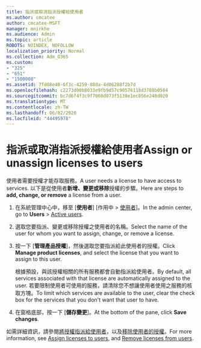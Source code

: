 ```yaml
---
title: 指派或取消指派授權給使用者
ms.author: cmcatee
author: cmcatee-MSFT
manager: mnirkhe
ms.audience: Admin
ms.topic: article
ROBOTS: NOINDEX, NOFOLLOW
localization_priority: Normal
ms.collection: Adm_O365
ms.custom:
- "325"
- "651"
- "1500008"
ms.assetid: 7fd08e48-6f3c-4259-88da-4d06288f2b7d
ms.openlocfilehash: c2273d00b8033e9fb9d57c90576118d3788b0504
ms.sourcegitcommit: bc7d6f4f3c9f7060d073f5130e1ec856e248d020
ms.translationtype: MT
ms.contentlocale: zh-TW
ms.lasthandoff: 06/02/2020
ms.locfileid: "44495978"
---
```

# <a name="assign-or-unassign-licenses-to-users"></a><span data-ttu-id="e76f5-102">指派或取消指派授權給使用者</span><span class="sxs-lookup"><span data-stu-id="e76f5-102">Assign or unassign licenses to users</span></span>

<span data-ttu-id="e76f5-103">使用者需要授權才能存取服務。</span><span class="sxs-lookup"><span data-stu-id="e76f5-103">A user needs a license to have access to services.</span></span> <span data-ttu-id="e76f5-104">以下是從使用者**新增、變更或移除**授權的步驟。</span><span class="sxs-lookup"><span data-stu-id="e76f5-104">Here are steps to **add, change, or remove** a license from a user.</span></span>
  
1. <span data-ttu-id="e76f5-105">在系統管理中心中，移至 [**使用者**] [作用中 \> [使用者](https://go.microsoft.com/fwlink/p/?linkid=834822)]。</span><span class="sxs-lookup"><span data-stu-id="e76f5-105">In the admin center, go to **Users** \> [Active users](https://go.microsoft.com/fwlink/p/?linkid=834822).</span></span>

2. <span data-ttu-id="e76f5-106">選取您要指派、變更或移除授權之使用者的名稱。</span><span class="sxs-lookup"><span data-stu-id="e76f5-106">Select the name of the user for whom you want to assign, change, or remove a license.</span></span>

3. <span data-ttu-id="e76f5-107">按一下 [**管理產品授權**]，然後選取您要指派給此使用者的授權。</span><span class="sxs-lookup"><span data-stu-id="e76f5-107">Click **Manage product licenses**, and select the license that you want to assign to this user.</span></span>

    <span data-ttu-id="e76f5-108">根據預設，與該授權相關的所有服務都會自動指派給使用者。</span><span class="sxs-lookup"><span data-stu-id="e76f5-108">By default, all services associated with that license are automatically assigned to the user.</span></span> <span data-ttu-id="e76f5-109">若要限制使用者可使用的服務，請清除您不想讓使用者使用之服務的核取方塊。</span><span class="sxs-lookup"><span data-stu-id="e76f5-109">To limit which services are available to the user, clear the check box for the services that you don't want that user to have.</span></span>

4. <span data-ttu-id="e76f5-110">在窗格底部，按一下 [**儲存變更**]。</span><span class="sxs-lookup"><span data-stu-id="e76f5-110">At the bottom of the pane, click **Save changes**.</span></span>

<span data-ttu-id="e76f5-111">如需詳細資訊，請參閱[將授權指派給使用者](https://docs.microsoft.com/microsoft-365/admin/add-users/add-users)，以及[移除使用者的授權](https://docs.microsoft.com/microsoft-365/admin/add-users/delete-a-user)。</span><span class="sxs-lookup"><span data-stu-id="e76f5-111">For more information, see [Assign licenses to users](https://docs.microsoft.com/microsoft-365/admin/add-users/add-users), and [Remove licenses from users](https://docs.microsoft.com/microsoft-365/admin/add-users/delete-a-user).</span></span>